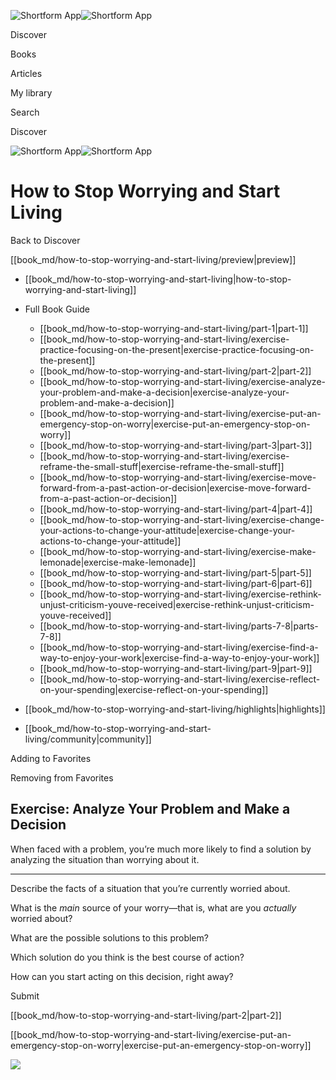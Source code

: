 ![Shortform App](/img/logo.36a2399e.svg)![Shortform App](/img/logo-dark.70c1b072.svg)

Discover

Books

Articles

My library

Search

Discover

![Shortform App](/img/logo.36a2399e.svg)![Shortform App](/img/logo-dark.70c1b072.svg)

# How to Stop Worrying and Start Living

Back to Discover

[[book_md/how-to-stop-worrying-and-start-living/preview|preview]]

  * [[book_md/how-to-stop-worrying-and-start-living|how-to-stop-worrying-and-start-living]]
  * Full Book Guide

    * [[book_md/how-to-stop-worrying-and-start-living/part-1|part-1]]
    * [[book_md/how-to-stop-worrying-and-start-living/exercise-practice-focusing-on-the-present|exercise-practice-focusing-on-the-present]]
    * [[book_md/how-to-stop-worrying-and-start-living/part-2|part-2]]
    * [[book_md/how-to-stop-worrying-and-start-living/exercise-analyze-your-problem-and-make-a-decision|exercise-analyze-your-problem-and-make-a-decision]]
    * [[book_md/how-to-stop-worrying-and-start-living/exercise-put-an-emergency-stop-on-worry|exercise-put-an-emergency-stop-on-worry]]
    * [[book_md/how-to-stop-worrying-and-start-living/part-3|part-3]]
    * [[book_md/how-to-stop-worrying-and-start-living/exercise-reframe-the-small-stuff|exercise-reframe-the-small-stuff]]
    * [[book_md/how-to-stop-worrying-and-start-living/exercise-move-forward-from-a-past-action-or-decision|exercise-move-forward-from-a-past-action-or-decision]]
    * [[book_md/how-to-stop-worrying-and-start-living/part-4|part-4]]
    * [[book_md/how-to-stop-worrying-and-start-living/exercise-change-your-actions-to-change-your-attitude|exercise-change-your-actions-to-change-your-attitude]]
    * [[book_md/how-to-stop-worrying-and-start-living/exercise-make-lemonade|exercise-make-lemonade]]
    * [[book_md/how-to-stop-worrying-and-start-living/part-5|part-5]]
    * [[book_md/how-to-stop-worrying-and-start-living/part-6|part-6]]
    * [[book_md/how-to-stop-worrying-and-start-living/exercise-rethink-unjust-criticism-youve-received|exercise-rethink-unjust-criticism-youve-received]]
    * [[book_md/how-to-stop-worrying-and-start-living/parts-7-8|parts-7-8]]
    * [[book_md/how-to-stop-worrying-and-start-living/exercise-find-a-way-to-enjoy-your-work|exercise-find-a-way-to-enjoy-your-work]]
    * [[book_md/how-to-stop-worrying-and-start-living/part-9|part-9]]
    * [[book_md/how-to-stop-worrying-and-start-living/exercise-reflect-on-your-spending|exercise-reflect-on-your-spending]]
  * [[book_md/how-to-stop-worrying-and-start-living/highlights|highlights]]
  * [[book_md/how-to-stop-worrying-and-start-living/community|community]]



Adding to Favorites 

Removing from Favorites 

## Exercise: Analyze Your Problem and Make a Decision

When faced with a problem, you’re much more likely to find a solution by analyzing the situation than worrying about it.

* * *

Describe the facts of a situation that you’re currently worried about.

What is the _main_ source of your worry—that is, what are you _actually_ worried about?

What are the possible solutions to this problem?

Which solution do you think is the best course of action?

How can you start acting on this decision, right away?

Submit 

[[book_md/how-to-stop-worrying-and-start-living/part-2|part-2]]

[[book_md/how-to-stop-worrying-and-start-living/exercise-put-an-emergency-stop-on-worry|exercise-put-an-emergency-stop-on-worry]]

![](https://bat.bing.com/action/0?ti=56018282&Ver=2&mid=331beb76-ea59-49d2-ab4b-52829c37777b&sid=49fff5b0636c11eeb9c611038afc8668&vid=4a005010636c11ee80c703d4c4a7acd5&vids=0&msclkid=N&pi=0&lg=en-US&sw=800&sh=600&sc=24&nwd=1&tl=Shortform%20%7C%20Book&p=https%3A%2F%2Fwww.shortform.com%2Fapp%2Fbook%2Fhow-to-stop-worrying-and-start-living%2Fexercise-analyze-your-problem-and-make-a-decision&r=&lt=367&evt=pageLoad&sv=1&rn=797730)

